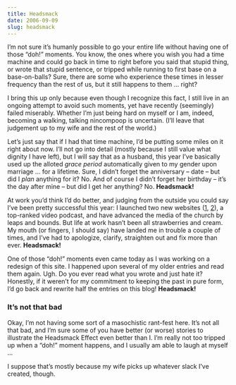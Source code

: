 ```yaml
---
title: Headsmack
date: 2006-09-09
slug: headsmack
---
```

<p>I&#8217;m not sure it&#8217;s humanly possible to go your entire life without having one of those &#8220;doh!&#8221; moments. You know, the ones where you wish you had a time machine and could go back in time to right before you said that stupid thing, or wrote that stupid sentence, or tripped while running to first base on a base-on-balls? Sure, there are some who experience these times in lesser frequency than the rest of us, but it still happens to them &#8230; right?</p>

<p>I bring this up only because even though I recognize this fact, I still live in an ongoing attempt to avoid such moments, yet have recently (seemingly) failed miserably. Whether I&#8217;m just being hard on myself or I am, indeed, becoming a walking, talking nincompoop is uncertain. (I&#8217;ll leave that judgement up to my wife and the rest of the world.)</p>

<p><span class="pullquote">Let&#8217;s just say that if I had that time machine, I&#8217;d be putting some miles on it right about now.</span> 
I&#8217;ll not go into detail (mostly because I still value what dignity I have left), but I will say that as a husband, this year I&#8217;ve basically used up the alloted <em>grace period</em> automatically given to my gender upon marriage &#8230; for a lifetime. Sure, I didn&#8217;t forget the anniversary &#8211; date &#8211; but did I <em>plan</em> anything for it? No. And of course I didn&#8217;t forget her birthday &#8211; it&#8217;s the day after mine &#8211; but did I get her anything? No. <strong>Headsmack!</strong></p>

<p>At work you&#8217;d think I&#8217;d do better, and judging from the outside you could say I&#8217;ve been pretty successful this year: I launched two new websites (<a href="http://www.generationchurch.org">1</a>, <a href="http://www.thecity.org">2</a>), a top-ranked video podcast, and have advanced the media of the church by leaps and bounds. But life at work hasn&#8217;t been all strawberries and cream. My mouth (or fingers, I should say) have landed me in trouble a couple of times, and I&#8217;ve had to apologize, clarify, straighten out and fix more than ever. <strong>Headsmack!</strong></p>

<p>One of those &#8220;doh!&#8221; moments even came today as I was working on a redesign of this site. I happened upon several of my older entries and read them again. Ugh. Do you ever read what you wrote and just hate it? Honestly, if it weren&#8217;t for my commitment to keeping the past in pure form, I&#8217;d go back and rewrite half the entries on this blog! <strong>Headsmack!</strong></p>

<h3>It&#8217;s not that bad</h3>

<p>Okay, I&#8217;m not having some sort of a masochistic rant-fest here. It&#8217;s not all that bad, and I&#8217;m sure some of you have better (or worse) stories to illustrate the Headsmack Effect even better than I. I&#8217;m really not too tripped up when a &#8220;doh!&#8221; moment happens, and I usually am able to laugh at myself &#8230;</p>

<p>I suppose that&#8217;s mostly because my wife picks up whatever slack I&#8217;ve created, though.</p>